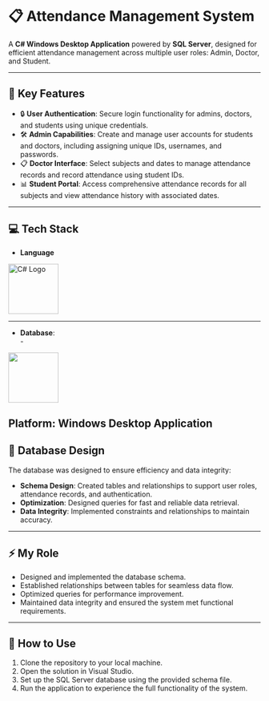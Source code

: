 # 📋 Attendance Management System  

A **C# Windows Desktop Application** powered by **SQL Server**, designed for efficient attendance management across multiple user roles: Admin, Doctor, and Student.

---

## 🚀 Key Features  

- 🔒 **User Authentication**: Secure login functionality for admins, doctors, and students using unique credentials.  
- 🛠 **Admin Capabilities**: Create and manage user accounts for students and doctors, including assigning unique IDs, usernames, and passwords.  
- 📋 **Doctor Interface**: Select subjects and dates to manage attendance records and record attendance using student IDs.  
- 📊 **Student Portal**: Access comprehensive attendance records for all subjects and view attendance history with associated dates.  

---

## 💻 Tech Stack  

- **Language**
<p align="left">
<a href="https://www.w3schools.com/cs/index.php">
<img src="https://miro.medium.com/v2/resize:fit:1400/format:webp/1*_NVBTVdmjt3Qvq3CZOySXg.png" alt="C# Logo" width="100"/>
</a>
  </p> 
  
---

- **Database**:  
 -<p align="left">
<a href="https://www.w3schools.com/sql/default.asp">
<img src="https://drive.google.com/file/d/1m0Pq1n1gFUCf5tEkmP0IQfBJRztqNql4/view?usp=sharing" width="100"/>
</a>
  </p> 
  
**Platform**: Windows Desktop Application  
---

## 📁 Database Design  

The database was designed to ensure efficiency and data integrity:  
- **Schema Design**: Created tables and relationships to support user roles, attendance records, and authentication.  
- **Optimization**: Designed queries for fast and reliable data retrieval.  
- **Data Integrity**: Implemented constraints and relationships to maintain accuracy.

---

## ⚡ My Role  

- Designed and implemented the database schema.  
- Established relationships between tables for seamless data flow.  
- Optimized queries for performance improvement.  
- Maintained data integrity and ensured the system met functional requirements.  

---

## 🌟 How to Use  

1. Clone the repository to your local machine.  
2. Open the solution in Visual Studio.  
3. Set up the SQL Server database using the provided schema file.  
4. Run the application to experience the full functionality of the system.

